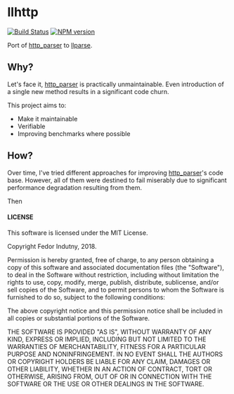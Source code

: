 # llhttp
[![Build Status](https://secure.travis-ci.org/indutny/llhttp.svg)](http://travis-ci.org/indutny/llhttp)
[![NPM version](https://badge.fury.io/js/llhttp.svg)](https://badge.fury.io/js/llhttp)

Port of [http_parser][0] to [llparse][1].

## Why?

Let's face it, [http_parser][0] is practically unmaintainable. Even introduction
of a single new method results in a significant code churn.

This project aims to:

* Make it maintainable
* Verifiable
* Improving benchmarks where possible

## How?

Over time, I've tried different approaches for improving [http_parser][0]'s code
base. However, all of them were destined to fail miserably due to
significant performance degradation resulting from them.

Then

#### LICENSE

This software is licensed under the MIT License.

Copyright Fedor Indutny, 2018.

Permission is hereby granted, free of charge, to any person obtaining a
copy of this software and associated documentation files (the
"Software"), to deal in the Software without restriction, including
without limitation the rights to use, copy, modify, merge, publish,
distribute, sublicense, and/or sell copies of the Software, and to permit
persons to whom the Software is furnished to do so, subject to the
following conditions:

The above copyright notice and this permission notice shall be included
in all copies or substantial portions of the Software.

THE SOFTWARE IS PROVIDED "AS IS", WITHOUT WARRANTY OF ANY KIND, EXPRESS
OR IMPLIED, INCLUDING BUT NOT LIMITED TO THE WARRANTIES OF
MERCHANTABILITY, FITNESS FOR A PARTICULAR PURPOSE AND NONINFRINGEMENT. IN
NO EVENT SHALL THE AUTHORS OR COPYRIGHT HOLDERS BE LIABLE FOR ANY CLAIM,
DAMAGES OR OTHER LIABILITY, WHETHER IN AN ACTION OF CONTRACT, TORT OR
OTHERWISE, ARISING FROM, OUT OF OR IN CONNECTION WITH THE SOFTWARE OR THE
USE OR OTHER DEALINGS IN THE SOFTWARE.

[0]: https://github.com/nodejs/http-parser
[1]: https://github.com/indutny/llparse
